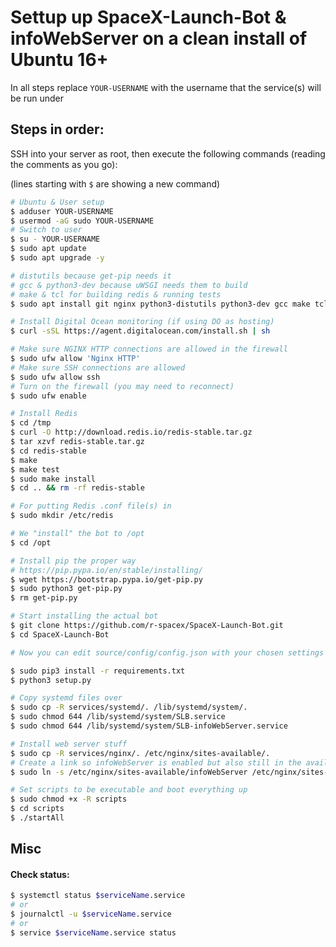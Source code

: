 # Settup up SpaceX-Launch-Bot & infoWebServer on a clean install of Ubuntu 16+

In all steps replace `YOUR-USERNAME` with the username that the service(s) will be run under

## Steps in order:

SSH into your server as root, then execute the following commands (reading the comments as you go):

(lines starting with `$` are showing a new command)

```bash
# Ubuntu & User setup
$ adduser YOUR-USERNAME
$ usermod -aG sudo YOUR-USERNAME
# Switch to user
$ su - YOUR-USERNAME
$ sudo apt update
$ sudo apt upgrade -y

# distutils because get-pip needs it
# gcc & python3-dev because uWSGI needs them to build
# make & tcl for building redis & running tests
$ sudo apt install git nginx python3-distutils python3-dev gcc make tcl -y

# Install Digital Ocean monitoring (if using DO as hosting)
$ curl -sSL https://agent.digitalocean.com/install.sh | sh

# Make sure NGINX HTTP connections are allowed in the firewall
$ sudo ufw allow 'Nginx HTTP'
# Make sure SSH connections are allowed
$ sudo ufw allow ssh
# Turn on the firewall (you may need to reconnect)
$ sudo ufw enable

# Install Redis
$ cd /tmp
$ curl -O http://download.redis.io/redis-stable.tar.gz
$ tar xzvf redis-stable.tar.gz
$ cd redis-stable
$ make
$ make test
$ sudo make install
$ cd .. && rm -rf redis-stable

# For putting Redis .conf file(s) in
$ sudo mkdir /etc/redis

# We "install" the bot to /opt
$ cd /opt

# Install pip the proper way
# https://pip.pypa.io/en/stable/installing/
$ wget https://bootstrap.pypa.io/get-pip.py
$ sudo python3 get-pip.py
$ rm get-pip.py

# Start installing the actual bot
$ git clone https://github.com/r-spacex/SpaceX-Launch-Bot.git
$ cd SpaceX-Launch-Bot

# Now you can edit source/config/config.json with your chosen settings

$ sudo pip3 install -r requirements.txt
$ python3 setup.py

# Copy systemd files over
$ sudo cp -R services/systemd/. /lib/systemd/system/.
$ sudo chmod 644 /lib/systemd/system/SLB.service
$ sudo chmod 644 /lib/systemd/system/SLB-infoWebServer.service

# Install web server stuff
$ sudo cp -R services/nginx/. /etc/nginx/sites-available/.
# Create a link so infoWebServer is enabled but also still in the available dir
$ sudo ln -s /etc/nginx/sites-available/infoWebServer /etc/nginx/sites-enabled

# Set scripts to be executable and boot everything up
$ sudo chmod +x -R scripts
$ cd scripts
$ ./startAll
```

## Misc

#### Check status:

```bash
$ systemctl status $serviceName.service
# or
$ journalctl -u $serviceName.service
# or
$ service $serviceName.service status
```

